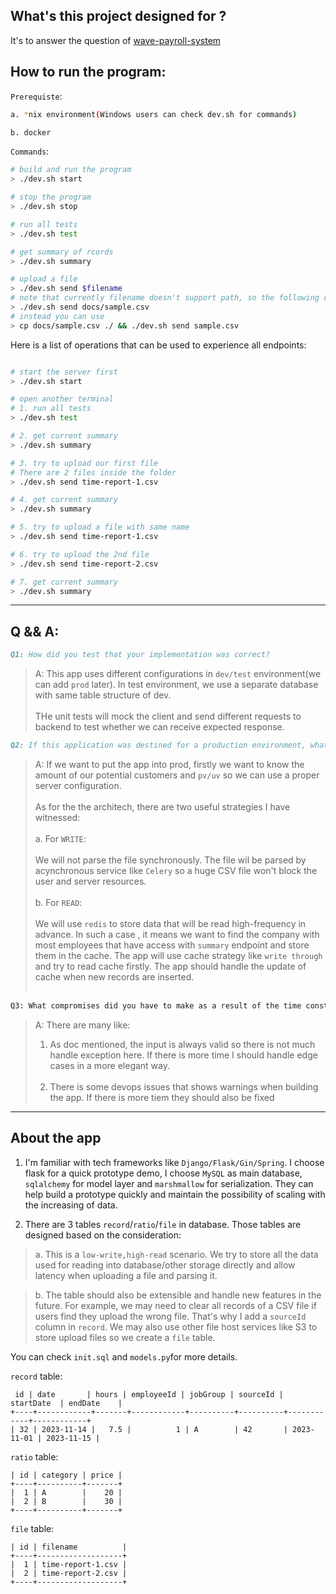 
## What's this project designed for ?

It's to answer the question of [wave-payroll-system](https://github.com/wvchallenges/se-challenge-payroll)


## How to run the program:

`Prerequiste`:

``` bash
a. *nix environment(Windows users can check dev.sh for commands)

b. docker
```

`Commands`:

``` bash
# build and run the program
> ./dev.sh start

# stop the program
> ./dev.sh stop

# run all tests
> ./dev.sh test

# get summary of rcords
> ./dev.sh summary

# upload a file
> ./dev.sh send $filename
# note that currently filename doesn't support path, so the following command doesn't work
> ./dev.sh send docs/sample.csv
# instead you can use 
> cp docs/sample.csv ./ && ./dev.sh send sample.csv

```

Here is a list of operations that can be used to experience all endpoints:

```bash

# start the server first
> ./dev.sh start

# open another terminal
# 1. run all tests
> ./dev.sh test

# 2. get current summary
> ./dev.sh summary

# 3. try to upload our first file
# There are 2 files inside the folder
> ./dev.sh send time-report-1.csv

# 4. get current summary
> ./dev.sh summary

# 5. try to upload a file with same name
> ./dev.sh send time-report-1.csv

# 6. try to upload the 2nd file
> ./dev.sh send time-report-2.csv

# 7. get current summary
> ./dev.sh summary

```

---


## Q && A:

```markdown
Q1: How did you test that your implementation was correct?
```

> A:
This app uses different configurations in `dev/test` environment(we can add `prod` later). In test environment, we use a separate database with same table structure of dev. <br><br>
> THe unit tests will mock the client and send different requests to backend to test whether we can receive expected response.

```markdown
Q2: If this application was destined for a production environment, what would you add or change?
```
>A:
If we want to put the app into prod, firstly we want to know the amount of our potential customers and `pv/uv` so we can use a proper server configuration.<br><br>
> As for the the architech, there are two useful strategies I have witnessed:<br><br>
>a.  For `WRITE`:<br><br>
We will not parse the file synchronously. The file wil be parsed by acynchronous service like `Celery` so a huge CSV file won't block the user and server resources.<br><br>
>b.  For `READ`:<br><br>
We will use `redis` to store data that will be read high-frequency in advance. In such a case , it means we want to find
the company with most employees that have access with `summary` endpoint and store them in the cache. The app will use cache strategy like `write through` and try to read cache firstly. The app should handle the update of cache when new records are inserted.<br><br>

```bash
Q3: What compromises did you have to make as a result of the time constraints of this challenge?
```

> A: There are many like:<br>
> 1. As doc mentioned, the input is always valid so there is not much handle exception here. If there is more time I should handle edge cases in a more elegant way.<br><br>
> 2. There is some devops issues that shows warnings when building the app. If there is more tiem they should also be fixed

---

## About the app

1. I'm familiar with tech frameworks like `Django/Flask/Gin/Spring`. I choose flask for a quick prototype demo, I choose `MySQL` as main database, `sqlalchemy` for model layer and `marshmallow` for serialization. They can help  build a prototype quickly and maintain the possibility of scaling with the increasing of data.

2. There are 3 tables `record`/`ratio`/`file` in database. Those tables are designed based on the consideration:

> a. This is a `low-write,high-read` scenario.
We try to store all the data used for reading into database/other storage directly
and allow latency when uploading a file and parsing it.

> b. The table should also be extensible and handle new features in the future. For example, we may need to clear all records of a CSV file if users find they upload the wrong file. That's why I add a `sourceId` column in `record`. We may also use other file host services like S3 to store upload files so we create a `file` table.

You can check `init.sql` and `models.py`for more details.

`record` table:

```
 id | date       | hours | employeeId | jobGroup | sourceId | startDate  | endDate    |
+----+------------+-------+------------+----------+----------+------------+------------+
| 32 | 2023-11-14 |   7.5 |          1 | A        | 42       | 2023-11-01 | 2023-11-15 |
```

`ratio` table:

```
| id | category | price |
+----+----------+-------+
|  1 | A        |    20 |
|  2 | B        |    30 |
+----+----------+-------+
```

`file` table:

```
| id | filename          |
+----+-------------------+
|  1 | time-report-1.csv |
|  2 | time-report-2.csv |
+----+-------------------+
```